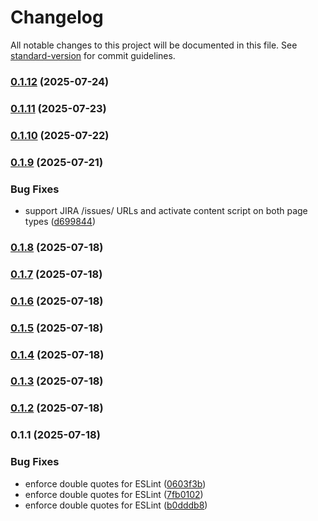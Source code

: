# Changelog

All notable changes to this project will be documented in this file. See [standard-version](https://github.com/conventional-changelog/standard-version) for commit guidelines.

### [0.1.12](https://github.com/hanif-mianjee/JIRA-Ticket-Copier/compare/v0.1.11...v0.1.12) (2025-07-24)

### [0.1.11](https://github.com/hanif-mianjee/JIRA-Ticket-Copier/compare/v0.1.10...v0.1.11) (2025-07-23)

### [0.1.10](https://github.com/hanif-mianjee/JIRA-Ticket-Copier/compare/v0.1.9...v0.1.10) (2025-07-22)

### [0.1.9](https://github.com/hanif-mianjee/JIRA-Ticket-Copier/compare/v0.1.8...v0.1.9) (2025-07-21)

### Bug Fixes

- support JIRA /issues/ URLs and activate content script on both page types ([d699844](https://github.com/hanif-mianjee/JIRA-Ticket-Copier/commit/d6998444cb36e531e353af314aaa902a19ed6479))

### [0.1.8](https://github.com/hanif-mianjee/JIRA-Ticket-Copier/compare/v0.1.7...v0.1.8) (2025-07-18)

### [0.1.7](https://github.com/hanif-mianjee/JIRA-Ticket-Copier/compare/v0.1.6...v0.1.7) (2025-07-18)

### [0.1.6](https://github.com/hanif-mianjee/JIRA-Ticket-Copier/compare/v0.1.5...v0.1.6) (2025-07-18)

### [0.1.5](https://github.com/hanif-mianjee/JIRA-Ticket-Copier/compare/v0.1.4...v0.1.5) (2025-07-18)

### [0.1.4](https://github.com/hanif-mianjee/JIRA-Ticket-Copier/compare/v0.1.3...v0.1.4) (2025-07-18)

### [0.1.3](https://github.com/hanif-mianjee/JIRA-Ticket-Copier/compare/v0.1.2...v0.1.3) (2025-07-18)

### [0.1.2](https://github.com/hanif-mianjee/JIRA-Ticket-Copier/compare/v0.1.1...v0.1.2) (2025-07-18)

### 0.1.1 (2025-07-18)

### Bug Fixes

- enforce double quotes for ESLint ([0603f3b](https://github.com/hanif-mianjee/JIRA-Ticket-Copier/commit/0603f3b809a812a11ac56010885e4907fddba209))
- enforce double quotes for ESLint ([7fb0102](https://github.com/hanif-mianjee/JIRA-Ticket-Copier/commit/7fb0102eaa98fe6d0a0d4f215ca800e5a75ce4a5))
- enforce double quotes for ESLint ([b0dddb8](https://github.com/hanif-mianjee/JIRA-Ticket-Copier/commit/b0dddb870385183922df985c47ea86b258630338))
